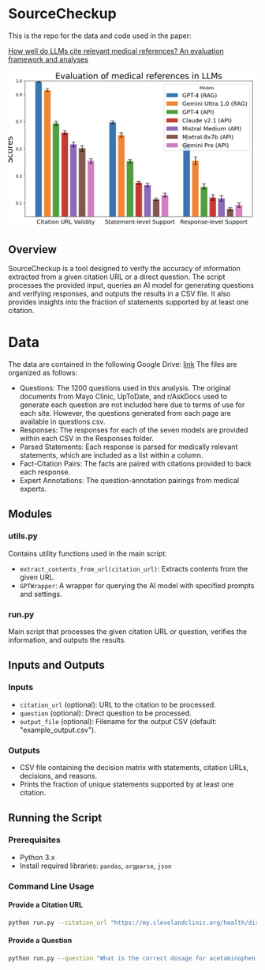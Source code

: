 # SourceCheckup

This is the repo for the data and code used in the paper:

[How well do LLMs cite relevant medical references? An evaluation framework and analyses](https://arxiv.org/abs/2402.02008)

![Main results](https://github.com/kevinwu23/SourceCheckup/blob/main/mainfig.png?raw=true)

## Overview
SourceCheckup is a tool designed to verify the accuracy of information extracted from a given citation URL or a direct question. The script processes the provided input, queries an AI model for generating questions and verifying responses, and outputs the results in a CSV file. It also provides insights into the fraction of statements supported by at least one citation.

# Data

The data are contained in the following Google Drive: [link](https://drive.google.com/drive/folders/1a-i974g3XzLCtZLpTLBbqAwK0olpd5JY?usp=drive_link)
The files are organized as follows:
  - Questions: The 1200 questions used in this analysis. The original documents from Mayo Clinic, UpToDate, and r/AskDocs used to generate each question are not included here due to terms of use for each site. However, the questions generated from each page are available in questions.csv.
  - Responses: The responses for each of the seven models are provided within each CSV in the Responses folder.
  - Parsed Statements: Each response is parsed for medically relevant statements, which are included as a list within a column.
  - Fact-Citation Pairs: The facts are paired with citations provided to back each response.
  - Expert Annotations: The question-annotation pairings from medical experts.

## Modules

### utils.py
Contains utility functions used in the main script:
- `extract_contents_from_url(citation_url)`: Extracts contents from the given URL.
- `GPTWrapper`: A wrapper for querying the AI model with specified prompts and settings.

### run.py
Main script that processes the given citation URL or question, verifies the information, and outputs the results.

## Inputs and Outputs

### Inputs
- `citation_url` (optional): URL to the citation to be processed.
- `question` (optional): Direct question to be processed.
- `output_file` (optional): Filename for the output CSV (default: "example_output.csv").

### Outputs
- CSV file containing the decision matrix with statements, citation URLs, decisions, and reasons.
- Prints the fraction of unique statements supported by at least one citation.

## Running the Script

### Prerequisites
- Python 3.x
- Install required libraries: `pandas`, `argparse`, `json`

### Command Line Usage

#### Provide a Citation URL
```bash
python run.py --citation_url "https://my.clevelandclinic.org/health/diseases/8541-thyroid-disease"
```

#### Provide a Question
```bash
python run.py --question "What is the correct dosage for acetaminophen for infants?"
```

